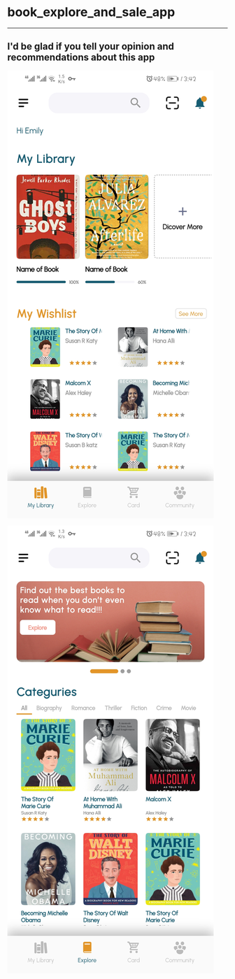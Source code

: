 # book_explore_and_sale_app
--------------


I'd be glad if you tell your opinion and recommendations about this app 
-------

![alt text](https://github.com/danisoli/book-app/blob/first-page/app-screen/screen1.jpg?raw=true) 

![alt text](https://github.com/danisoli/book-app/blob/first-page/app-screen/screen2.jpg?raw=true)



